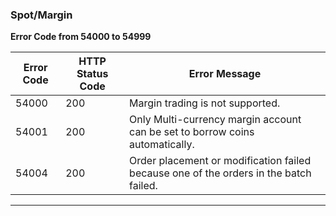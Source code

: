 ### Spot/Margin
**Error Code from 54000 to 54999**

| Error Code | HTTP Status Code | Error Message                                                                     |
|------------|------------------|-----------------------------------------------------------------------------------|
| 54000      | 200              | Margin trading is not supported.                                                  |
| 54001      | 200              | Only Multi-currency margin account can be set to borrow coins automatically.      |
| 54004      | 200              | Order placement or modification failed because one of the orders in the batch failed. |

***
